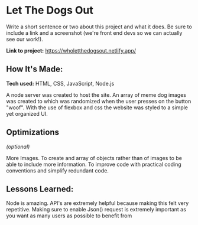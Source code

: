 # Let The Dogs Out
Write a short sentence or two about this project and what it does. Be sure to include a link and a screenshot (we're front end devs so we can actually see our work!).

**Link to project:** https://wholetthedogsout.netlify.app/



## How It's Made:

**Tech used:** HTML, CSS, JavaScript, Node.js

A node server was created to host the site. An array of meme dog images was created to which was randomized when the user presses on the button "woof". With the use of flexbox and css the website was styled to a simple yet organized UI.

## Optimizations
*(optional)*

More Images. To create and array of objects rather than of images to be able to include more information.  To improve code with practical coding conventions and simplify redundant code.

## Lessons Learned:

Node is amazing. API's are extremely helpful because making this felt very repetitive. Making sure to enable Json() request is extremely important as you want as many users as possible to benefit from 



